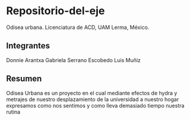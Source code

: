 # Repositorio-del-eje
 Odisea urbana. Licenciatura de ACD, UAM Lerma, México.

 ## Integrantes
Donnie
Arantxa Gabriela Serrano Escobedo
Luis Muñiz

## Resumen
Odisea Urbana es un proyecto en el cual mediante efectos de hydra y metrajes de nuestro desplazamiento de la universidad a nuestro hogar expresamos como nos sentimos y como lleva demasiado tiempo nuestra rutina 

